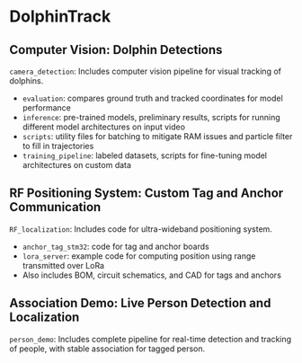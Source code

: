 # DolphinTrack

## Computer Vision: Dolphin Detections
`camera_detection`: Includes computer vision pipeline for visual tracking of dolphins. 
- `evaluation`: compares ground truth and tracked coordinates for model performance
- `inference`: pre-trained models, preliminary results, scripts for running different model architectures on input video
- `scripts`: utility files for batching to mitigate RAM issues and particle filter to fill in trajectories
- `training_pipeline`: labeled datasets, scripts for fine-tuning model architectures on custom data 

## RF Positioning System: Custom Tag and Anchor Communication 
`RF_localization`: Includes code for ultra-wideband positioning system.
- `anchor_tag_stm32`: code for tag and anchor boards
- `lora_server`: example code for computing position using range transmitted over LoRa
- Also includes BOM, circuit schematics, and CAD for tags and anchors

## Association Demo: Live Person Detection and Localization 
`person_demo`: Includes complete pipeline for real-time detection and tracking of people, with stable association for tagged person. 
